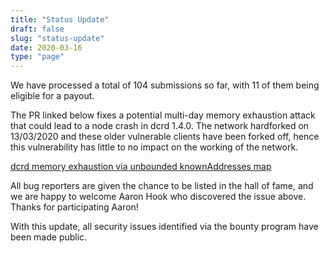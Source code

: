 ```yaml
---
title: "Status Update"
draft: false
slug: "status-update"
date: 2020-03-16
type: "page"
---
```


We have processed a total of 104 submissions so far, with 11 of them being eligible for a payout. 

The PR linked below fixes a potential multi-day memory exhaustion attack that could lead to a node crash in dcrd 1.4.0. The network hardforked on 13/03/2020 and these older vulnerable clients have been forked off, hence this vulnerability has little to no impact on the working of the network.

[dcrd memory exhaustion via unbounded knownAddresses map](https://github.com/decred/dcrd/pull/1683)

All bug reporters are given the chance to be listed in the hall of fame, and we are happy to welcome Aaron Hook who discovered the issue above. Thanks for participating Aaron!

With this update, all security issues identified via the bounty program have been made public.
